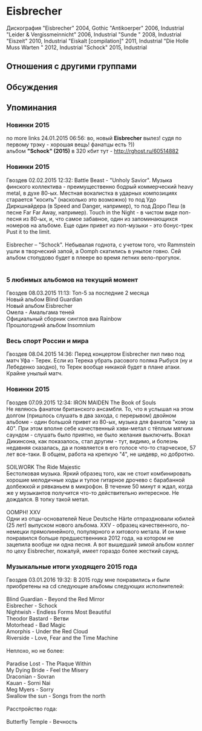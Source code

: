 # Eisbrecher

Дискография
"Eisbrecher" 2004, Gothic
"Antikoerper" 2006, Industrial
"Leider & Vergissmeinnicht" 2006, Industrial
"Sunde " 2008, Industrial
"Eiszeit" 2010, Industrial
"Eiskalt [compilation]" 2011, Industrial
"Die Holle Muss Warten " 2012, Industrial
"Schock" 2015, Industrial

## Отношения с другими группами


## Обсуждения


## Упоминания

### Новинки 2015

no more links 24.01.2015 06:56:
во, новый <B>Eisbrecher</B> вылез! судя по первому трэку - хорошая вещь! фанатцы есть ?))<BR>альбом <B>"Schock" (2015)</B> в 320 кбит тут - <A HREF="http://rghost.ru/60514882" TARGET="_blank">http://rghost.ru/60514882</A>

### Новинки 2015

Гвоздев 02.02.2015 12:32:
Battle Beast - "Unholy Savior". Музыка финского коллектива - преимущественно бодрый коммерческий heavy metal, в духе 80-ых. Местная вокалистка в ударных композициях старается "косить" (насколько это возможно) то под Удо Диркшнайдера (в Speed and Danger, например), то под Доро Пеш (в песне Far Far Away, например). Touch in the Night - в чистом виде поп-песня из 80-ых, и, что самое забавное, один из запоминающихся номеров на альбоме. Еще один привет из поп-музыки - это бонус-трек Pust it to the limit.<BR><BR>Eisbrecher &#8206;– "Schock". Небывалая годнота, с учетом того, что Rammstein ушли в творческий запой, а Oomph скатились в унылое говно. Сей альбом стопудово будет в плеере во время летних вело-прогулок.<BR><BR>

### 5 любимых альбомов на текущий момент

Гвоздев 08.03.2015 11:13:
Топ-5 за последние 2 месяца<BR>Новый альбом Blind Guardian<BR>Новый альбом Eisbrecher<BR>Омела - Амальгама теней<BR>Официальный сборник синглов виа Rainbow<BR>Прошлогодний альбом Insomnium

### Весь спорт России и мира

Гвоздев 08.04.2015 14:36:
Перед концертом Eisbrecher пил пиво под матч Уфа - Терек. Если из Терека убрать расового поляка Рыбуся (ну и Лебеденко заодно), то Терек вообще никакой будет в плане атаки. Крайне унылый матч.

### Новинки 2015

Гвоздев 07.09.2015 12:34:
IRON MAIDEN The Book of Souls<BR>Не являюсь фанатом британского ансамбля. То, что я услышал на этом долгом (пришлось слушать в два захода, с перерывом) двойном альбоме - один большой привет из 80-ых, музыка для фанатов "кому за 40". При этом вполне себе качественный хэви-метал с тёплым мягким саундом - слушать было приятно, не было желания выключить. Вокал Дикинсона, как показалось, стал другим - тут, видимо, и болезнь недавняя сказалась, да и появляется в его голосе что-то старческое, 57 лет все-таки.  В общем, работа на крепкую "4", не шедевр, но добротно.<BR><BR>SOILWORK The Ride Majestic<BR>Бестолковая музыка. Яркий образец того, как не стоит комбинировать хорошие мелодичные ходы и тупое гитарное дрочево с барабанной долбежкой и рявканьем в микрофон. В течение 50 минут я ждал, когда же у музыкантов получится что-то действительно интересное. Не дождался. В топку такой метал.<BR><BR>OOMPH! XXV<BR>Одни из отцы-основателей Neue Deutsche H&#228;rte отпраздновали юбилей (25 лет) выпуском нового альбома. XXV - образец качественного, по-немецки прямолинейного, популярного и хитового метала. И он мне понравился больше предшественника 2012 года, на котором не зацепила вообще ни одна песня. А вот вышедший зимой альбом коллег по цеху Eisbrecher, пожалуй, имеет гораздо более жесткий саунд.<BR>

### Музыкальные итоги уходящего 2015 года

Гвоздев 03.01.2016 19:32:
В 2015 году мне понравились и были приобретены на cd следующие альбомы следующих исполнителей:<BR><BR>Blind Guardian - Beyond the Red Mirror<BR>Eisbrecher - Schock<BR>Nightwish - Endless Forms Most Beautiful<BR>Theodor Bastard - Ветви<BR>Motorhead - Bad Magic<BR>Amorphis - Under the Red Cloud<BR>Riverside - Love, Fear and the Time Machine<BR><BR>Неплохо, но не более:<BR><BR>Paradise Lost - The Plaque Within<BR>My Dying Bride - Feel the Misery<BR>Draconian - Sovran<BR>Kauan - Sorni Nai<BR>Meg Myers - Sorry<BR>Swallow the sun - Songs from the north<BR><BR>Расстройство года:<BR><BR>Butterfly Temple - Вечность

